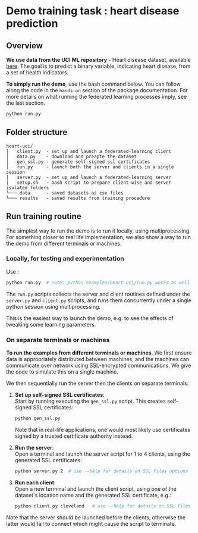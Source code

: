 # Demo training task : heart disease prediction

## Overview

**We use data from the UCI ML repository** - Heart disease dataset, available
[here](https://archive.ics.uci.edu/ml/datasets/Heart+Disease). The goal is to
predict a binary variable, indicating heart disease, from a set of health
indicators.

**To simply run the demo**, use the bash command below. You can follow along
the code in the `hands-on` section of the package documentation. For more
details on what running the federated learning processes imply, see the last
section.

```bash
python run.py
```

## Folder structure

```
heart-uci/
│   client.py  - set up and launch a federated-learning client
│   data.py    - download and preapte the dataset
│   gen_ssl.py - generate self-signed ssl certificates
│   run.py     - launch both the server and clients in a single session
│   server.py  - set up and launch a federated-learning server
|   setup.sh   - bash script to prepare client-wise and server isolated folders
└─── data      - saved datasets as csv files
└─── results   - saved results from training procedure
```

## Run training routine

The simplest way to run the demo is to run it locally, using multiprocessing.
For something closer to real life implementation, we also show a way to run
the demo from different terminals or machines.

### Locally, for testing and experimentation

Use :

```bash
python run.py  # note: python examples/heart-uci/run.py works as well
```

The `run.py` scripts collects the server and client routines defined under
the `server.py` and `client.py` scripts, and runs them concurrently under
a single python session using multiprocessing.

This is the easiest way to launch the demo, e.g. to see the effects of
tweaking some learning parameters.

### On separate terminals or machines

**To run the examples from different terminals or machines**,
We first ensure data is appropriately distributed between machines,
and the machines can communicate over network using SSL-encrypted
communications. We give the code to simulate this on a single machine.

We then sequentially run the server then the clients on separate terminals.

1. **Set up self-signed SSL certificates**:<br/>
   Start by running executing the `gen_ssl.py` script.
   This creates self-signed SSL certificates:
   ```bash
   python gen_ssl.py
   ```
   Note that in real-life applications, one would most likely use certificates
   signed by a trusted certificate authority instead.

2. **Run the server**:<br/>
   Open a terminal and launch the server script for 1 to 4 clients,
   using the generated SSL certificates:
    ```bash
    python server.py 2  # use --help for details on SSL files options
    ```

3. **Run each client**:<br/>
   Open a new terminal and launch the client script, using one of the
   dataset's location name and the generated SSL certificate, e.g.:
    ```bash
    python client.py cleveland   # use --help for details on SSL files options
    ```

Note that the server should be launched before the clients, otherwise the
latter would fail to connect which might cause the script to terminate.
